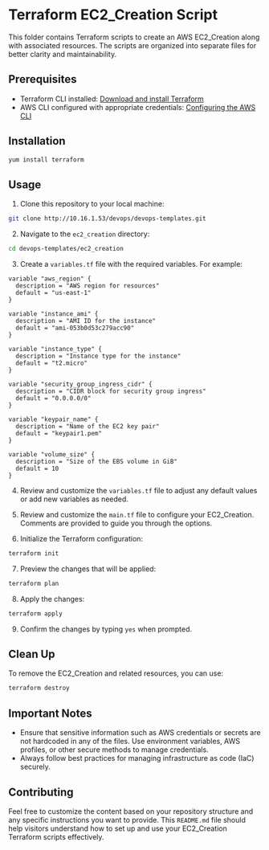 # Terraform EC2_Creation Script

This folder contains Terraform scripts to create an AWS EC2_Creation along with associated resources. The scripts are organized into separate files for better clarity and maintainability.
## Prerequisites

- Terraform CLI installed: [Download and install Terraform](https://www.terraform.io/downloads.html)
- AWS CLI configured with appropriate credentials: [Configuring the AWS CLI](https://docs.aws.amazon.com/cli/latest/userguide/cli-configure-quickstart.html)
## Installation


```bash
yum install terraform
```
## Usage


1. Clone this repository to your local machine:

 
```bash
git clone http://10.16.1.53/devops/devops-templates.git
```

2. Navigate to the `ec2_creation` directory:

 
```bash
cd devops-templates/ec2_creation
```

3. Create a `variables.tf` file with the required variables. For example:


```hcl
variable "aws_region" {
  description = "AWS region for resources"
  default = "us-east-1"
}

variable "instance_ami" {
  description = "AMI ID for the instance"
  default = "ami-053b0d53c279acc90"
}

variable "instance_type" {
  description = "Instance type for the instance"
  default = "t2.micro"
}

variable "security_group_ingress_cidr" {
  description = "CIDR block for security group ingress"
  default = "0.0.0.0/0"
}

variable "keypair_name" {
  description = "Name of the EC2 key pair"
  default = "keypair1.pem"
}

variable "volume_size" {
  description = "Size of the EBS volume in GiB"
  default = 10
}
```
 
4. Review and customize the `variables.tf` file to adjust any default values or add new variables as needed.


5. Review and customize the `main.tf` file to configure your EC2_Creation. Comments are provided to guide you through the options.


6. Initialize the Terraform configuration:

 
```bash
terraform init
```
 

7. Preview the changes that will be applied:

 
```bash
terraform plan
```
 

8. Apply the changes:
 

```bash
terraform apply
```

9. Confirm the changes by typing `yes` when prompted.
 

## Clean Up

 
To remove the EC2_Creation and related resources, you can use:

```bash
terraform destroy
``` 

## Important Notes
 

- Ensure that sensitive information such as AWS credentials or secrets are not hardcoded in any of the files. Use environment variables, AWS profiles, or other secure methods to manage credentials.
- Always follow best practices for managing infrastructure as code (IaC) securely.
## Contributing

 
Feel free to customize the content based on your repository structure and any specific instructions you want to provide. This `README.md` file should help visitors understand how to set up and use your EC2_Creation Terraform scripts effectively.
